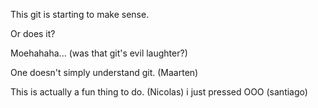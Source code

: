This git is starting to make sense.

Or does it?

Moehahaha... (was that git's evil laughter?)

One doesn't simply understand git. (Maarten)

This is actually a fun thing to do. (Nicolas)
i just pressed OOO (santiago)
